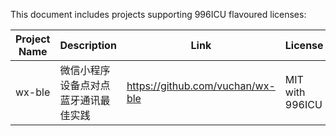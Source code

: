 This document includes projects supporting 996ICU flavoured licenses:

Project Name | Description | Link | License 
--- | --- | --- | ---
wx-ble | 微信小程序设备点对点蓝牙通讯最佳实践 | https://github.com/vuchan/wx-ble | MIT with 996ICU
